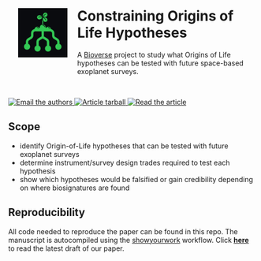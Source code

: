 <img align="left" width = "100" hspace="20" vspace="40" src="icon/OoL-icon_dark-green.jpg" alt="logo"/>

# Constraining Origins of Life Hypotheses

A [Bioverse](https://github.com/danielapai/bioverse) project to study what Origins of Life hypotheses can be tested with future space-based exoplanet surveys.

<br>
<p>
<!-- <a href="https://github.com/matiscke/originsoflife/actions/workflows/build.yml"> -->
<!-- <img src="https://github.com/matiscke/originsoflife/actions/workflows/build.yml/badge.svg?branch=main" alt="Article status"/> -->
<!-- </a> -->
<a href="mailto:schlecker@arizona.edu">
<img src="https://img.shields.io/badge/contact-authors-blueviolet.svg?style=flat" alt="Email the authors"/>
<a href="https://github.com/matiscke/originsoflife/raw/main-pdf/arxiv.tar.gz">
<img src="https://img.shields.io/badge/article-tarball-blue.svg?style=flat" alt="Article tarball"/>
</a>
  
[//]: # (<a href="https://github.com/matiscke/originsoflife/raw/main-pdf/ms.pdf">)
[//]: # (<a href="https://github.com/matiscke/originsoflife/tree/main/src/tex/output/ms.pdf">)
  
<a href="https://github.com/matiscke/originsoflife/raw/main/drafts/bioverse_OoL_manuscript_20240926.pdf">
<img src="https://img.shields.io/badge/article-pdf-blue.svg?style=flat" alt="Read the article"/>
</a>
</p>


## Scope
[//]: # (This repository contains the code necessary to create the results and figures in Schlecker+2023. In this study, we... )
[//]: # (Using the [Bioverse]&#40;https://github.com/danielapai/bioverse&#41; framework, we show that...)

- identify Origin-of-Life hypotheses that can be tested with future exoplanet surveys
- determine instrument/survey design trades required to test each hypothesis
- show which hypotheses would be falsified or gain credibility depending on where biosignatures are found

## Reproducibility
All code needed to reproduce the paper can be found in this repo. The manuscript is autocompiled using the [showyourwork](https://github.com/rodluger/showyourwork) workflow.
Click [**here**](https://github.com/matiscke/originsoflife/raw/main-pdf/ms.pdf) to read the latest draft of our paper.










